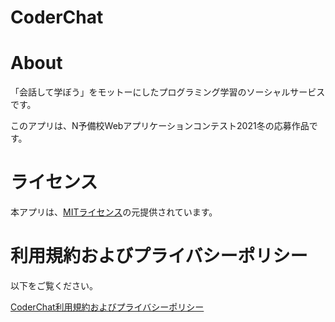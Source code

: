 # CoderChat
# About
「会話して学ぼう」をモットーにしたプログラミング学習のソーシャルサービスです。

このアプリは、N予備校Webアプリケーションコンテスト2021冬の応募作品です。

# ライセンス
本アプリは、[MITライセンス](https://github.com/tokyo-metropolitan-gov/covid19/blob/development/LICENSE.txt)の元提供されています。

# 利用規約およびプライバシーポリシー
以下をご覧ください。

[CoderChat利用規約およびプライバシーポリシー](https://github.com/kenton116/CoderChat/blob/main/Terms_and_Policies.md)